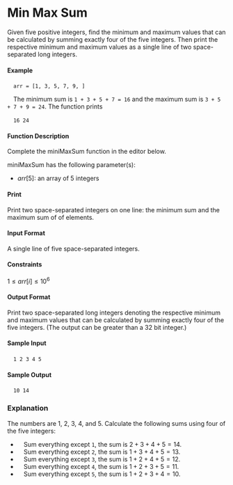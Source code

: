 # Min Max Sum

Given five positive integers, find the minimum and maximum values that can be calculated by summing exactly four of the five integers. Then print the respective minimum and maximum values as a single line of two space-separated long integers.

#### Example

&emsp;`arr = [1, 3, 5, 7, 9, ]`

&emsp;The minimum sum is `1 + 3 + 5 + 7 = 16` and the maximum sum is `3 + 5 + 7 + 9 = 24`. The function prints

&emsp;`16 24`

#### Function Description

Complete the miniMaxSum function in the editor below.

miniMaxSum has the following parameter(s):

- $arr[5]$: an array of 5 integers

#### Print

Print two space-separated integers on one line: the minimum sum and the maximum sum of  of  elements.

#### Input Format

A single line of five space-separated integers.

#### Constraints
$1 \leq arr[i] \leq 10^6$

#### Output Format

Print two space-separated long integers denoting the respective minimum and maximum values that can be calculated by summing exactly four of the five integers. (The output can be greater than a 32 bit integer.)

#### Sample Input

&emsp;`1 2 3 4 5`

#### Sample Output

&emsp;`10 14`

### Explanation

The numbers are 1, 2, 3, 4, and 5. Calculate the following sums using four of the five integers:

- &emsp;Sum everything except `1`, the sum is $2 + 3 + 4 + 5 = 14$.
- &emsp;Sum everything except `2`, the sum is $1 + 3 + 4 + 5 = 13$.
- &emsp;Sum everything except `3`, the sum is $1 + 2 + 4 + 5 = 12$.
- &emsp;Sum everything except `4`, the sum is $1 + 2 + 3 + 5 = 11$.
- &emsp;Sum everything except `5`, the sum is $1 + 2 + 3 + 4 = 10$.
